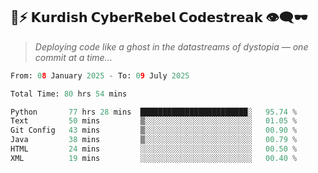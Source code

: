 ## 🧠⚡ 𝗞𝘂𝗿𝗱𝗶𝘀𝗵 𝗖𝘆𝗯𝗲𝗿𝗥𝗲𝗯𝗲𝗹 𝗖𝗼𝗱𝗲𝘀𝘁𝗿𝗲𝗮𝗸 👁️‍🗨️🕶️  
> *Deploying code like a ghost in the datastreams of dystopia — one commit at a time...*  

<!--START_SECTION:waka-->

```python
From: 08 January 2025 - To: 09 July 2025

Total Time: 80 hrs 54 mins

Python       77 hrs 28 mins  ████████████████████████░   95.74 %
Text         50 mins         ▒░░░░░░░░░░░░░░░░░░░░░░░░   01.05 %
Git Config   43 mins         ▒░░░░░░░░░░░░░░░░░░░░░░░░   00.90 %
Java         38 mins         ▒░░░░░░░░░░░░░░░░░░░░░░░░   00.79 %
HTML         24 mins         ░░░░░░░░░░░░░░░░░░░░░░░░░   00.50 %
XML          19 mins         ░░░░░░░░░░░░░░░░░░░░░░░░░   00.40 %
```

<!--END_SECTION:waka-->

